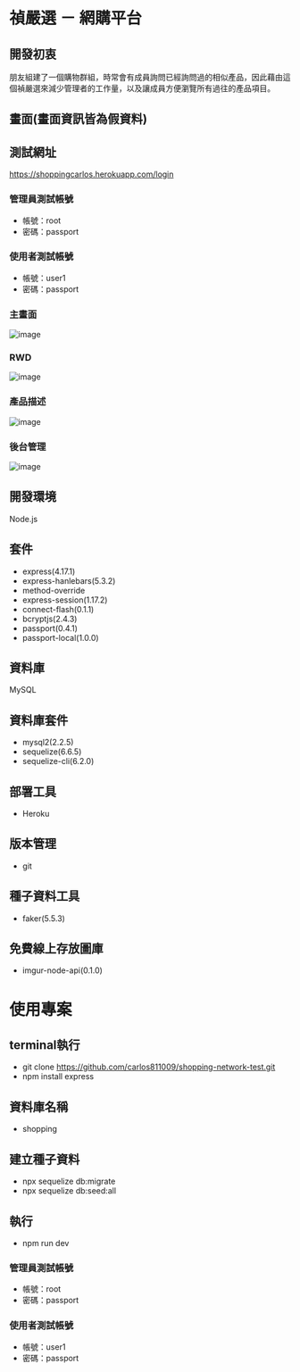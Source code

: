 # 禎嚴選 － 網購平台

## 開發初衷
朋友組建了一個購物群組，時常會有成員詢問已經詢問過的相似產品，因此藉由這個禎嚴選來減少管理者的工作量，以及讓成員方便瀏覽所有過往的產品項目。

## 畫面(畫面資訊皆為假資料)

## 測試網址
https://shoppingcarlos.herokuapp.com/login

### 管理員測試帳號
- 帳號：root
- 密碼：passport

### 使用者測試帳號
- 帳號：user1
- 密碼：passport

### 主畫面
![image](https://github.com/carlos811009/shopping-network-test/blob/master/%E6%88%AA%E5%9C%96%202021-08-05%2017.35.24.png)

### RWD
![image](https://github.com/carlos811009/shopping-network-test/blob/master/%E6%88%AA%E5%9C%96%202021-08-05%2017.36.35.png)

### 產品描述
![image](https://github.com/carlos811009/shopping-network-test/blob/master/%E6%88%AA%E5%9C%96%202021-08-05%2017.39.05.png)

### 後台管理
![image](https://github.com/carlos811009/shopping-network-test/blob/master/%E6%88%AA%E5%9C%96%202021-08-05%2017.36.54.png)

## 開發環境
Node.js

## 套件
- express(4.17.1)
- express-hanlebars(5.3.2)
- method-override
- express-session(1.17.2)
- connect-flash(0.1.1)
- bcryptjs(2.4.3)
- passport(0.4.1)
- passport-local(1.0.0)

## 資料庫
MySQL

## 資料庫套件
- mysql2(2.2.5)
- sequelize(6.6.5)
- sequelize-cli(6.2.0)

## 部署工具
- Heroku

## 版本管理
- git

## 種子資料工具
- faker(5.5.3)

## 免費線上存放圖庫
- imgur-node-api(0.1.0)

# 使用專案

## terminal執行
- git clone https://github.com/carlos811009/shopping-network-test.git
- npm install express

## 資料庫名稱
- shopping

## 建立種子資料
- npx sequelize db:migrate
- npx sequelize db:seed:all

## 執行
- npm run dev

### 管理員測試帳號
- 帳號：root
- 密碼：passport

### 使用者測試帳號
- 帳號：user1
- 密碼：passport

